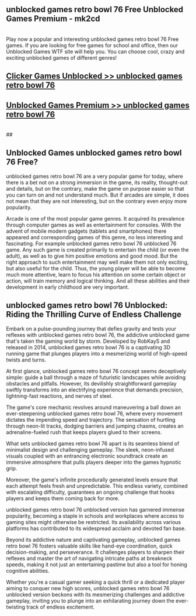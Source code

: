 ## unblocked games retro bowl 76 Free Unblocked Games Premium - mk2cd <br>
<br>
Play now a popular and interesting unblocked games retro bowl 76 Free games. If you are looking for free games for school and office, then our Unblocked Games WTF site will help you. You can choose cool, crazy and exciting unblocked games of different genres!


##  [Clicker Games Unblocked >> unblocked games retro bowl 76](http://freeplayer.one?title=unblocked_games_retro_bowl_76&ref=05)

##  [Unblocked Games Premium >> unblocked games retro bowl 76](http://freeplayer.one?title=unblocked_games_retro_bowl_76&ref=05)
  <br>
  ##



## Unblocked Games unblocked games retro bowl 76 Free?

unblocked games retro bowl 76 are a very popular game for today, where there is a bet not on a strong immersion in the game, its reality, thought-out and details, but on the contrary, make the game on purpose easier so that you can turn on and not understand much. But if arcades are simple, it does not mean that they are not interesting, but on the contrary even enjoy more popularity.

Arcade is one of the most popular game genres. It acquired its prevalence through computer games as well as entertainment for consoles. With the advent of mobile modern gadgets (tablets and smartphones) there appeared and corresponding games of this genre, no less interesting and fascinating. For example unblocked games retro bowl 76 unblocked 76 game. Any such game is created primarily to entertain the child (or even the adult), as well as to give him positive emotions and good mood. But the right approach to such entertainment may well make them not only exciting, but also useful for the child. Thus, the young player will be able to become much more attentive, learn to focus his attention on some certain object or action, will train memory and logical thinking. And all these abilities and their development in early childhood are very important.

##  unblocked games retro bowl 76 Unblocked: Riding the Thrilling Curve of Endless Challenge

Embark on a pulse-pounding journey that defies gravity and tests your reflexes with unblocked games retro bowl 76, the addictive unblocked game that's taken the gaming world by storm. Developed by RobKayS and released in 2014, unblocked games retro bowl 76 is a captivating 3D running game that plunges players into a mesmerizing world of high-speed twists and turns.

At first glance, unblocked games retro bowl 76 concept seems deceptively simple: guide a ball through a maze of futuristic landscapes while avoiding obstacles and pitfalls. However, its devilishly straightforward gameplay swiftly transforms into an electrifying experience that demands precision, lightning-fast reactions, and nerves of steel.

The game's core mechanic revolves around maneuvering a ball down an ever-steepening unblocked games retro bowl 76, where every movement dictates the impending speed and trajectory. The sensation of hurtling through neon-lit tracks, dodging barriers and jumping chasms, creates an adrenaline-fueled rush that keeps players glued to their screens.

What sets unblocked games retro bowl 76 apart is its seamless blend of minimalist design and challenging gameplay. The sleek, neon-infused visuals coupled with an entrancing electronic soundtrack create an immersive atmosphere that pulls players deeper into the games hypnotic grip.

Moreover, the game's infinite procedurally generated levels ensure that each attempt feels fresh and unpredictable. This endless variety, combined with escalating difficulty, guarantees an ongoing challenge that hooks players and keeps them coming back for more.

unblocked games retro bowl 76 unblocked version has garnered immense popularity, becoming a staple in schools and workplaces where access to gaming sites might otherwise be restricted. Its availability across various platforms has contributed to its widespread acclaim and devoted fan base.

Beyond its addictive nature and captivating gameplay, unblocked games retro bowl 76 fosters valuable skills like hand-eye coordination, quick decision-making, and perseverance. It challenges players to sharpen their reflexes and master the art of navigating intricate paths at breakneck speeds, making it not just an entertaining pastime but also a tool for honing cognitive abilities.

Whether you're a casual gamer seeking a quick thrill or a dedicated player aiming to conquer new high scores, unblocked games retro bowl 76 unblocked version beckons with its mesmerizing challenges and addictive gameplay, inviting you to plunge into an exhilarating journey down the ever-twisting track of endless excitement.